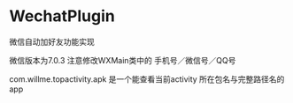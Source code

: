 # WechatPlugin
微信自动加好友功能实现

微信版本为7.0.3
注意修改WXMain类中的 手机号／微信号／QQ号

com.willme.topactivity.apk 是一个能查看当前activity 所在包名与完整路径名的app
